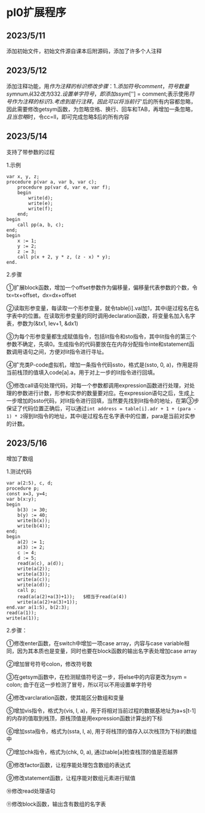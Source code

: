 # pl0扩展程序
## 2023/5/11
添加初始文件，初始文件源自课本后附源码，添加了许多个人注释
## 2023/5/12
添加注释功能，用$作为注释的标识
修改步骤：
1.添加符号comment，符号数量symnum从32改为33
2.设置单字符号，即添加ssym['$'] = comment;表示使用$符号作为注释的标识
3.考虑到是行注释，因此可以将当前行'$'后的所有内容都忽略，因此需要修改getsym函数，为忽略空格、换行、回车和TAB，再增加一条忽略$，且当忽略$时，令cc=ll，即可完成忽略$后的所有内容
## 2023/5/14
支持了带参数的过程

1.示例

```pl0
var x, y, z;
procedure p(var a, var b, var c);
	procedure pp(var d, var e, var f);
	begin
		write(d);
		write(e);
		write(f);
	end;
begin
	call pp(a, b, c);
end;
begin
	x := 1;
	y := 2;
	z := 3;
	call p(x + 2, y * z, (z - x) * y);
end.
```

2.步骤

①扩展block函数，增加一个offset参数作为偏移量，偏移量代表参数的个数，令tx=tx+offset，dx=dx+offset

②读取形参变量，每读取一个形参变量，就令table[i].val加1，其中i是过程名在名字表中的位置。在读取形参变量的同时调用declaration函数，将变量名加入名字表，参数为(&tx1, lev+1, &dx1)

③为每个形参变量都生成赋值指令，包括lit指令和sto指令，其中lit指令的第三个参数不确定，先填0。生成指令的代码要放在在内存分配指令inte和statement函数调用语句之间，方便对lit指令进行寻址。

④扩充类P-code虚拟机，增加一条指令代码ssto，格式是(ssto, 0, a)，作用是将当前栈顶的值填入code[a].a，用于对上一步的lit指令进行回填。

⑤修改call语句处理代码，对每一个参数都调用expression函数进行处理，对处理的参数进行计数，形参和实参的数量要对应。在expression语句之后，生成上一步增加的ssto代码，对lit指令进行回填，当然要先找到lit指令的地址，在第③步保证了代码位置正确后，可以通过`int address = table[i].adr + 1 + (para - 1) * 2`得到lit指令的地址，其中i是过程名在名字表中的位置，para是当前对实参的计数。

## 2023/5/16
增加了数组

1.测试代码

```pl0
var a(2:5), c, d;
procedure p;
const x=3, y=4;
var b(x:y);
begin
	b(3) := 30;
	b(y) := 40;
	write(b(x));
	write(b(4));
end;
begin
	a(2) := 1;
	a(3) := 2;
	c := 4;
	d := 5;
	read(a(c), a(d));
	write(a(2));
	write(a(3));
	write(a(c));
	write(a(d));
	call p;
	read(a(a(2)+a(3)+1));	$相当于read(a(4))
	write(a(a(2)+a(3)+1));
end.var a(1:5), b(2:3);
read(a(1));
write(a(1));
```

2.步骤：

①修改enter函数，在switch中增加一项case array，内容与case variable相同，因为其本质也是变量，同时也要在block函数的输出名字表处增加case array

②增加冒号符号colon，修改符号数

③在getsym函数中，在检测赋值符号这一步，将else中的内容更改为sym = colon; 由于在这一步检测了冒号，所以可以不用设置单字符号

④修改varclaration函数，使其能区分数组和变量

⑤增加vis指令，格式为(vis, l, a)，用于将相对当前过程的数据基地址为a+s[t-1]的内存的值取到栈顶，原栈顶值是用expression函数计算出的下标

⑥增加ssta指令，格式为(ssta, l, a), 用于将栈顶的值存入以次栈顶为下标的数组中

⑦增加chk指令，格式为(chk, 0, a), 通过table[a]检查栈顶的值是否越界

⑧修改factor函数，让程序能处理包含数组的表达式

⑨修改statement函数，让程序能对数组元素进行赋值

⑩修改read处理语句

⑪修改block函数，输出含有数组的名字表

